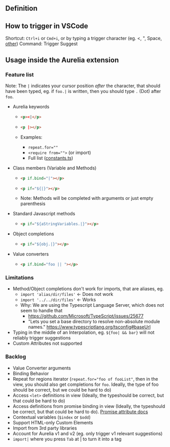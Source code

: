 
## Definition

## How to trigger in VSCode
Shortcut: `Ctrl+i` or `Cmd+i`, or by typing a trigger character (eg. <, ", Space, [other](https://github.com/aurelia/vscode-extension/blob/61376419796275b4e3b8e56dce069282e4697dde/server/src/server.ts#L78))
Command: Trigger Suggest

## Usage inside the Aurelia extension

### Feature list
Note: The `|` indicates your cursor position *after* the character, that should have been typed, eg.
if `foo.|` is written, then you should type `.` (Dot) after `foo`.

- Aurelia keywords
  - ```html
    <p><|</p>
    ```
  - ```html
    <p |></p>
    ```

  - Examples:
    - `repeat.for=""`
    - `<require from="">` (or import)
    - Full list ([constants.ts](https://github.com/aurelia/vscode-extension/blob/e89fa44e00ec1b16066d734fbebc01e459df09b9/server/src/common/constants.ts#L101))

- Class members (Variable and Methods)
  - ```html
    <p if.bind="|"></p>
    ```
  - ```html
    <p if="${|}"></p>
    ```
  - Note: Methods will be completed with arguments or just empty parenthesis

- Standard Javascript methods
  - ```html
    <p if="${aStringVariables.|}"></p>
    ```

- Object completions
  - ```html
    <p if="${obj.|}"></p>
    ```

- Value converters
  - ```html
    <p if.bind="foo || "></p>
    ```

### Limitations
- Method/Object completions don't work for imports, that are aliases, eg.
  - `import 'alias/dir/files'` <- Does not work
  - `import '../../dir/files'` <- Works
  - Why: We are using the Typescript Language Server, which does not seem to handle that
    - https://github.com/Microsoft/TypeScript/issues/25677
    - "Lets you set a base directory to resolve non-absolute module names." https://www.typescriptlang.org/tsconfig#baseUrl
- Typing in the middle of an Interpolation, eg. `${foo| && bar}` will not reliably trigger suggestions
- Custom Attributes not supported

### Backlog
- Value Converter arguments
- Binding Behavior
- Repeat for regions iterator (`repeat.for="foo of fooList"`, then in the view, you should also get completions for `foo`. Ideally, the type of foo should be correct, but we could be hard to do)
- Access `<let>` definitions in view (Ideally, the typeshould be correct, but that could be hard to do)
- Access definitions from promise binding in view (Ideally, the typeshould be correct, but that could be hard to do). [Promise attribute docs](https://docs.aurelia.io/getting-to-know-aurelia/introduction/built-in-template-features/promise.bind)
- Contextual variables (`$index` or `$odd`)
- Support HTML-only Custom Elements
- Import from 3rd party libraries
- Account for Aurelia v1 and v2 (eg. only trigger v1 relevant suggestions)
- `import|` where you press `Tab` at | to turn it into a tag
